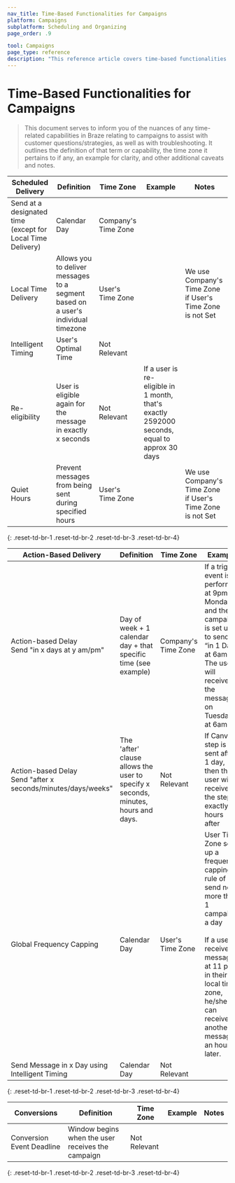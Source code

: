 ```yaml
---
nav_title: Time-Based Functionalities for Campaigns
platform: Campaigns
subplatform: Scheduling and Organizing
page_order: .9

tool: Campaigns
page_type: reference
description: "This reference article covers time-based functionalities for Campaigns."
---
```

# Time-Based Functionalities for Campaigns

> This document serves to inform you of the nuances of any time-related capabilities in Braze relating to campaigns to assist with customer questions/strategies, as well as with troubleshooting. It outlines the definition of that term or capability, the time zone it pertains to if any, an example for clarity, and other additional caveats and notes.

Scheduled Delivery| Definition | Time Zone | Example | Notes |
----------------- | ---------- | --------- | ------- | ----- |
Send at a designated time (except for Local Time Delivery) | Calendar Day | Company's Time Zone | | |
Local Time Delivery | Allows you to deliver messages to a segment based on a user's individual timezone | User's Time Zone | | We use Company's Time Zone if User's Time Zone is not Set|
Intelligent Timing | User's Optimal Time | Not Relevant | | |
Re-eligibility | User is eligible again for the message in exactly x seconds | Not Relevant | If a user is re-eligible in 1 month, that's exactly 2592000 seconds, equal to approx 30 days | |
Quiet Hours| Prevent messages from being sent during specified hours | User's Time Zone | | We use Company's Time Zone if User's Time Zone is not Set|
{: .reset-td-br-1 .reset-td-br-2 .reset-td-br-3  .reset-td-br-4}


Action-Based Delivery| Definition | Time Zone | Example | Notes |
----------------- | ---------- | --------- | ------- | ----- |
Action-based Delay<br>Send "in x days at y am/pm" | Day of week + 1 calendar day + that specific time (see example) | Company's Time Zone | If a trigger event is performed at 9pm on Monday, and the campaign is set up to send “in 1 Day at 6am”. The user will receive the message on Tuesday at 6am | Using "in" clause only allows the use of calendar days as a measurement of time |
Action-based Delay<br>Send "after x seconds/minutes/days/weeks" | The 'after' clause allows the user to specify x seconds, minutes, hours and days. | Not Relevant | If Canvas step is sent after 1 day, then the user will receive the step exactly 24 hours after | |
Global Frequency Capping | Calendar Day | User's Time Zone | User Time Zone set up a frequency capping rule of send no more than 1 campaign a day <br><br> If a user receives a message at 11 pm in their local time zone, he/she can receive another message an hour later.  | We use Company's Time Zone if User's Time Zone is not Set <br><br> It's possible a user does not have to wait 24 hours to get another message, since it's based on calendar days and not a 24-hour period. |
Send Message in x Day using Intelligent Timing | Calendar Day | Not Relevant | | |
{: .reset-td-br-1 .reset-td-br-2 .reset-td-br-3  .reset-td-br-4}

Conversions| Definition | Time Zone | Example | Notes |
----------------- | ---------- | --------- | ------- | ----- |
Conversion Event Deadline | Window begins when the user receives the campaign | Not Relevant | | |
{: .reset-td-br-1 .reset-td-br-2 .reset-td-br-3  .reset-td-br-4}


